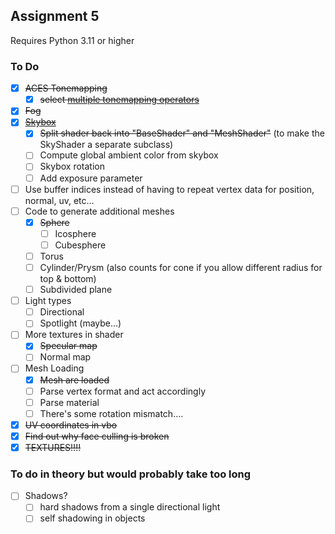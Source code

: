 ## Assignment 5

Requires Python 3.11 or higher

### To Do

- [x] ~~ACES Tonemapping~~
  - [x] ~~select [multiple tonemapping operators](https://64.github.io/tonemapping)~~
- [x] ~~Fog~~
- [x] ~~[Skybox](https://learnopengl.com/Advanced-OpenGL/Cubemaps)~~
  - [x] ~~Split shader back into "BaseShader" and "MeshShader"~~ (to make the SkyShader a separate subclass)
  - [ ] Compute global ambient color from skybox
  - [ ] Skybox rotation
  - [ ] Add exposure parameter
- [ ] Use buffer indices instead of having to repeat vertex data for position, normal, uv, etc... 
- [ ] Code to generate additional meshes
  - [x] ~~Sphere~~
    - [ ] Icosphere
    - [ ] Cubesphere
  - [ ] Torus
  - [ ] Cylinder/Prysm (also counts for cone if you allow different radius for top & bottom)
  - [ ] Subdivided plane
- [ ] Light types
  - [ ] Directional
  - [ ] Spotlight (maybe...)
- [ ] More textures in shader
  - [x] ~~Specular map~~
  - [ ] Normal map
- [ ] Mesh Loading
  - [x] ~~Mesh are loaded~~
  - [ ] Parse vertex format and act accordingly
  - [ ] Parse material
  - [ ] There's some rotation mismatch....
- [x] ~~UV coordinates in vbo~~
- [x] ~~Find out why face culling is broken~~
- [x] ~~TEXTURES!!!!~~

### To do in theory but would probably take too long

- [ ] Shadows?
  - [ ] hard shadows from a single directional light
  - [ ] self shadowing in objects